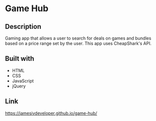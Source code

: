 # Game Hub

## Description
Gaming app that allows a user to search for deals on games and bundles based on a price range set by the user.  This app uses CheapShark's API.  

## Built with 
- HTML
- CSS
- JavaScript
- jQuery

## Link
https://jamesivdeveloper.github.io/game-hub/

